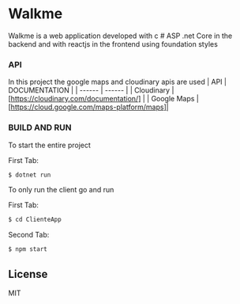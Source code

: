 # Walkme

Walkme is a web application developed with c # ASP .net Core in the backend and with reactjs in the frontend using foundation styles


### API


In this project the google maps and cloudinary apis are used
| API | DOCUMENTATION |
| ------ | ------ |
| Cloudinary | [https://cloudinary.com/documentation/] |
| Google Maps | [https://cloud.google.com/maps-platform/maps]|

### BUILD AND RUN

To start the entire project

First Tab:
```sh
$ dotnet run
```
To only run the client go and run

First Tab:
```sh
$ cd ClienteApp
```

Second Tab:
```sh
$ npm start
```

License
----

MIT

